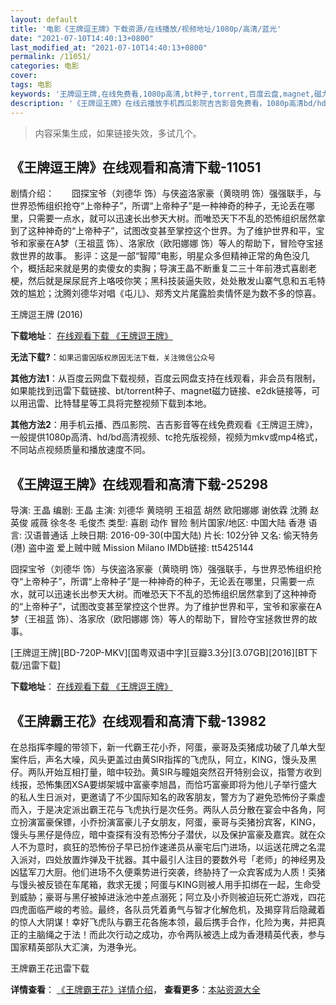 ```yaml
---
layout: default
title: '电影《王牌逗王牌》下载资源/在线播放/视频地址/1080p/高清/蓝光'
date: "2021-07-10T14:40:13+0800"
last_modified_at: "2021-07-10T14:40:13+0800"
permalink: /11051/
categories: 电影
cover:
tags: 电影
keywords: '王牌逗王牌,在线免费看,1080p高清,bt种子,torrent,百度云盘,magnet,磁力链,迅雷下载资源'
description: '《王牌逗王牌》在线云播放手机西瓜影院吉吉影音免费看，1080p高清bd/hd未删减完整版和tc抢先枪版，mkv/mp4格式，附带bt/torrent种子、magnet/磁力链、百度云盘、网盘资源迅雷下载链接'
---
```


>内容采集生成，如果链接失效，多试几个。


## 《王牌逗王牌》在线观看和高清下载-11051

剧情介绍：　　囧探宝爷（刘德华 饰）与侠盗洛家豪（黄晓明 饰）强强联手，与世界恐怖组织抢夺“上帝种子”，所谓“上帝种子”是一种神奇的种子，无论丢在哪里，只需要一点水，就可以迅速长出参天大树。而唯恐天下不乱的恐怖组织居然拿到了这种神奇的“上帝种子”，试图改变甚至掌控这个世界。为了维护世界和平，宝爷和家豪在A梦（王祖蓝 饰）、洛家欣（欧阳娜娜 饰）等人的帮助下，冒险夺宝拯救世界的故事。  影评：这是一部“智障”电影，明星众多但精神正常的角色没几个，概括起来就是男的卖傻女的卖胸；导演王晶不断重复二三十年前港式喜剧老梗，然后就是屎尿屁齐上咯吱你笑；黑科技装逼失败，处处散发山寨气息和五毛特效的尴尬；沈腾刘德华对唱《屯儿》、郑秀文片尾露脸卖情怀是为数不多的惊喜。


王牌逗王牌 (2016)

**下载地址**： [在线观看下载 《王牌逗王牌》](https://www.btbtdy.me/btdy/dy7411.html) 


**无法下载?**：`如果迅雷因版权原因无法下载，关注微信公众号 `

**其他方法1**：从百度云网盘下载视频，百度云网盘支持在线观看，非会员有限制，如果能找到迅雷下载链接、bt/torrent种子、magnet磁力链接、e2dk链接等，可以用迅雷、比特彗星等工具将完整视频下载到本地。

**其他方法2**：用手机云播、西瓜影院、吉吉影音等在线免费观看《王牌逗王牌》，一般提供1080p高清、hd/bd高清视频、tc抢先版视频，视频为mkv或mp4格式，不同站点视频质量和播放速度不同。


## 《王牌逗王牌》在线观看和高清下载-25298

导演: 王晶 编剧: 王晶 主演: 刘德华 黄晓明 王祖蓝 胡然 欧阳娜娜 谢依霖 沈腾 赵英俊 戚薇 徐冬冬 毛俊杰 类型: 喜剧 动作 冒险 制片国家/地区: 中国大陆 香港 语言: 汉语普通话 上映日期: 2016-09-30(中国大陆) 片长: 102分钟 又名: 偷天特务(港) 盗中盗 爱上贼中贼 Mission Milano IMDb链接: tt5425144

囧探宝爷（刘德华 饰）与侠盗洛家豪（黄晓明 饰）强强联手，与世界恐怖组织抢夺“上帝种子”，所谓“上帝种子”是一种神奇的种子，无论丢在哪里，只需要一点水，就可以迅速长出参天大树。而唯恐天下不乱的恐怖组织居然拿到了这种神奇的“上帝种子”，试图改变甚至掌控这个世界。为了维护世界和平，宝爷和家豪在A梦（王祖蓝 饰）、洛家欣（欧阳娜娜 饰）等人的帮助下，冒险夺宝拯救世界的故事。


[王牌逗王牌][BD-720P-MKV][国粤双语中字][豆瓣3.3分][3.07GB][2016][BT下载/迅雷下载]

**下载地址**： [在线观看下载 《王牌逗王牌》](https://www.btdx8.com/torrent/mission_milano_2016.html) 


## 《王牌霸王花》在线观看和高清下载-13982

在总指挥李瞳的带领下，新一代霸王花小乔，阿蛋，豪哥及奀猪成功破了几单大型案件后，声名大噪，风头更盖过由黄SIR指挥的飞虎队，阿立，KING，馒头及黑仔。两队开始互相打量，暗中较劲。黄SIR与瞳姐突然召开特别会议，指警方收到线报，恐怖集团XSA要绑架城中富豪李旭昌，而恰巧富豪即将为他儿子举行盛大的私人生日派对，更邀请了不少国际知名的政客朋友，警方为了避免恐怖份子乘虚而入，于是决定派出霸王花与飞虎执行是次任务。两队人员分散在宴会中各角，阿立扮演富豪保镖，小乔扮演富豪儿子女朋友，阿蛋，豪哥与奀猪扮宾客，KING，馒头与黑仔是侍应，暗中查探有没有恐怖分子潜伏，以及保护富豪及嘉宾。就在众人不为意时，疯狂的恐怖份子早已扮作速递员从豪宅后门进场，以运送花牌之名混入派对，四处放置炸弹及干扰器。其中最引人注目的要数外号「老师」的神经男及凶猛军刀大厨。他们进场不久便乘势进行突袭，终胁持了一众宾客成为人质！奀猪与馒头被反锁在车尾箱，救求无援；阿蛋与KING则被人用手扣绑在一起，生命受到威胁；豪哥与黑仔被掉进泳池中差点溺死；阿立及小乔则被迫玩死亡游戏，四花四虎面临严峻的考验。最终，各队员凭着勇气与智才化解危机，及揭穿背后隐藏着的惊人大阴谋！幸好飞虎队与霸王花各施本领，最后携手合作，化险为夷，并把真正的主脑绳之于法！而此次行动之成功，亦令两队被选上成为香港精英代表，参与国家精英部队大汇演，为港争光。


王牌霸王花迅雷下载

**详情查看**： [《王牌霸王花》详情介绍](/movie/13982/)， **查看更多**：[本站资源大全](/movie/t/all/)


